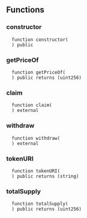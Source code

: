 


## Functions
### constructor
```solidity
  function constructor(
  ) public
```




### getPriceOf
```solidity
  function getPriceOf(
  ) public returns (uint256)
```




### claim
```solidity
  function claim(
  ) external
```




### withdraw
```solidity
  function withdraw(
  ) external
```




### tokenURI
```solidity
  function tokenURI(
  ) public returns (string)
```




### totalSupply
```solidity
  function totalSupply(
  ) public returns (uint256)
```




